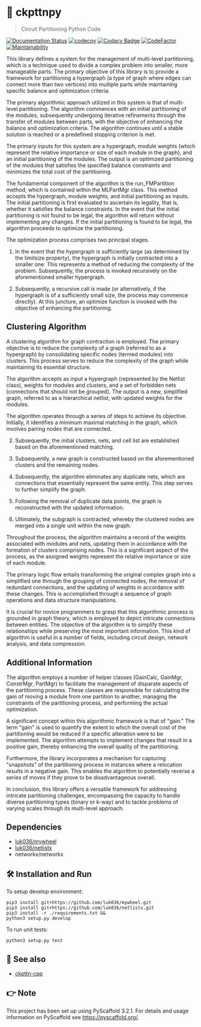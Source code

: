 # 🔪 ckpttnpy

> Circuit Partitioning Python Code

[![Documentation Status](https://readthedocs.org/projects/ckpttnpy/badge/?version=latest)](https://ckpttnpy.readthedocs.io/en/latest/?badge=latest)
[![codecov](https://codecov.io/gh/luk036/ckpttnpy/branch/master/graph/badge.svg)](https://codecov.io/gh/luk036/ckpttnpy)
[![Codacy Badge](https://api.codacy.com/project/badge/Grade/1c8b47586d12409e95c7c143b1fec7e8)](https://app.codacy.com/app/luk036/ckpttnpy?utm_source=github.com&utm_medium=referral&utm_content=luk036/ckpttnpy&utm_campaign=Badge_Grade_Dashboard)
[![CodeFactor](https://www.codefactor.io/repository/github/luk036/ckpttnpy/badge)](https://www.codefactor.io/repository/github/luk036/ckpttnpy)
[![Maintainability](https://api.codeclimate.com/v1/badges/2551a7289b83520b6cac/maintainability)](https://codeclimate.com/github/luk036/ckpttnpy/maintainability)

This library defines a system for the management of multi-level partitioning, which is a technique used to divide a complex problem into smaller, more manageable parts. The primary objective of this library is to provide a framework for partitioning a hypergraph (a type of graph where edges can connect more than two vertices) into multiple parts while maintaining specific balance and optimization criteria.

The primary algorithmic approach utilized in this system is that of multi-level partitioning. The algorithm commences with an initial partitioning of the modules, subsequently undergoing iterative refinements through the transfer of modules between parts, with the objective of enhancing the balance and optimization criteria. The algorithm continues until a stable solution is reached or a predefined stopping criterion is met.

The primary inputs for this system are a hypergraph, module weights (which represent the relative importance or size of each module in the graph), and an initial partitioning of the modules. The output is an optimized partitioning of the modules that satisfies the specified balance constraints and minimizes the total cost of the partitioning.

The fundamental component of the algorithm is the run_FMPartition method, which is contained within the MLPartMgr class. This method accepts the hypergraph, module weights, and initial partitioning as inputs. The initial partitioning is first evaluated to ascertain its legality, that is, whether it satisfies the balance constraints. In the event that the initial partitioning is not found to be legal, the algorithm will return without implementing any changes. If the initial partitioning is found to be legal, the algorithm proceeds to optimize the partitioning.

The optimization process comprises two principal stages.

1. In the event that the hypergraph is sufficiently large (as determined by the limitsize property), the hypergraph is initially contracted into a smaller one. This represents a method of reducing the complexity of the problem. Subsequently, the process is invoked recursively on the aforementioned smaller hypergraph.

2. Subsequently, a recursive call is made (or alternatively, if the hypergraph is of a sufficiently small size, the process may commence directly). At this juncture, an optimize function is invoked with the objective of enhancing the partitioning.

## Clustering Algorithm

A clustering algorithm for graph contraction is employed. The primary objective is to reduce the complexity of a graph (referred to as a hypergraph) by consolidating specific nodes (termed modules) into clusters. This process serves to reduce the complexity of the graph while maintaining its essential structure.

The algorithm accepts as input a hypergraph (represented by the Netlist class), weights for modules and clusters, and a set of forbidden nets (connections that should not be grouped). The output is a new, simplified graph, referred to as a hierarchical netlist, with updated weights for the modules.

The algorithm operates through a series of steps to achieve its objective. Initially, it identifies a minimum maximal matching in the graph, which involves pairing nodes that are connected.

2. Subsequently, the initial clusters, nets, and cell list are established based on the aforementioned matching.

3. Subsequently, a new graph is constructed based on the aforementioned clusters and the remaining nodes.

4. Subsequently, the algorithm eliminates any duplicate nets, which are connections that essentially represent the same entity. This step serves to further simplify the graph.

5. Following the removal of duplicate data points, the graph is reconstructed with the updated information.

6. Ultimately, the subgraph is contracted, whereby the clustered nodes are merged into a single unit within the new graph.

Throughout the process, the algorithm maintains a record of the weights associated with modules and nets, updating them in accordance with the formation of clusters comprising nodes. This is a significant aspect of the process, as the assigned weights represent the relative importance or size of each module.

The primary logic flow entails transforming the original complex graph into a simplified one through the grouping of connected nodes, the removal of redundant connections, and the updating of weights in accordance with these changes. This is accomplished through a sequence of graph operations and data structure manipulations.

It is crucial for novice programmers to grasp that this algorithmic process is grounded in graph theory, which is employed to depict intricate connections between entities. The objective of the algorithm is to simplify these relationships while preserving the most important information. This kind of algorithm is useful in a number of fields, including circuit design, network analysis, and data compression.

## Additional Information

The algorithm employs a number of helper classes (GainCalc, GainMgr, ConstrMgr, PartMgr) to facilitate the management of disparate aspects of the partitioning process. These classes are responsible for calculating the gain of moving a module from one partition to another, managing the constraints of the partitioning process, and performing the actual optimization.

A significant concept within this algorithmic framework is that of "gain." The term "gain" is used to quantify the extent to which the overall cost of the partitioning would be reduced if a specific alteration were to be implemented. The algorithm attempts to implement changes that result in a positive gain, thereby enhancing the overall quality of the partitioning.

Furthermore, the library incorporates a mechanism for capturing "snapshots" of the partitioning process in instances where a relocation results in a negative gain. This enables the algorithm to potentially reverse a series of moves if they prove to be disadvantageous overall.

In conclusion, this library offers a versatile framework for addressing intricate partitioning challenges, encompassing the capacity to handle diverse partitioning types (binary or k-way) and to tackle problems of varying scales through its multi-level approach.

## Dependencies

- [luk036/mywheel](https://github.com/luk036/mywheel)
- [luk036/netlistx](https://github.com/luk036/netlistx)
- networkx/networkx

## 🛠️ Installation and Run

To setup develop environment:

    pip3 install git+https://github.com/luk036/mywheel.git
    pip3 install git+https://github.com/luk036/netlistx.git
    pip3 install -r ./requirements.txt &&
    python3 setup.py develop

To run unit tests:

    python3 setup.py test

## 👀 See also

- [ckpttn-cpp](https://github.com/luk036/ckpttn-cpp)

## 👉 Note

This project has been set up using PyScaffold 3.2.1. For details and usage
information on PyScaffold see <https://pyscaffold.org/>.
